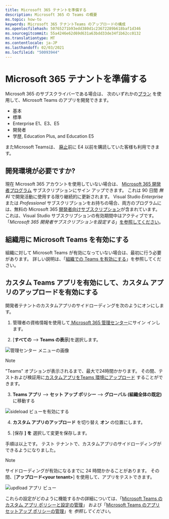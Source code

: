 ```yaml
---
title: Microsoft 365 テナントを準備する
description: Microsoft 365 の Teams の概要
ms.topic: how-to
keywords: Microsoft 365 テナントTeams のアップロードの構成
ms.openlocfilehash: 50765271b93edd380d1c23672289b618baf1d346
ms.sourcegitcommit: 55a4246e62d69d631a63bdd33de34f1b62cc0132
ms.translationtype: MT
ms.contentlocale: ja-JP
ms.lasthandoff: 02/03/2021
ms.locfileid: "50093944"
---
```

# <a name="prepare-your-microsoft-365-tenant"></a>Microsoft 365 テナントを準備する

Microsoft 365 のサブスクライバーである場合は、 次のいずれかの[プラン](https://products.office.com/business/compare-more-office-365-for-business-plans) を使用して、Microsoft Teams のアプリを開発できます。

* 基本
* 標準
* Enterprise E1、E3、E5
* 開発者
* 学歴, Education Plus, and Education E5

またMicrosoft Teamsは、 [廃止](https://support.office.com//article/important-information-for-office-365-enterprise-e4-customers-f9572348-43a2-43fa-a3d8-3b6c9c042147)前に E4 以前を購読していた客様も利用できます。

## <a name="just-need-a-development-environment"></a>開発環境が必要ですか?

現在 Microsoft 365 アカウントを使用していない場合は、 [Microsoft 365 開発者プログラム](https://developer.microsoft.com/microsoft-365/dev-program) サブスクリプションにサイン アップできます。 これは 90 日間 *無料* で開発活動に使用する限り継続的に更新されます。 Visual Studio *Enterprise* または *Professional* サブスクリプションをお持ちの場合、両方のプログラムには、無料の Microsoft 365 [開発者向けサブスクリプション](https://aka.ms/MyVisualStudioBenefits)が含まれています。これは、Visual Studio サブスクリプションの有効期間中はアクティブです。 「*Microsoft 365 開発者サブスクリプションを設定する*」[を参照してください](https://docs.microsoft.com/office/developer-program/office-365-developer-program-get-started)。

## <a name="enable-microsoft-teams-for-your-organization"></a>組織用に Microsoft Teams を有効にする 

組織に対して Microsoft Teams が有効になっていない場合は、最初に行う必要があります。 詳しい説明は、「[組織での Teams を有効にする](/microsoftteams/enable-features-office-365)」を参照してください。

## <a name="enable-custom-teams-apps-and-turn-on-custom-app-uploading"></a>カスタム Teams アプリを有効にして、カスタム アプリのアップロードを有効にする

開発者テナントのカスタムアプリのサイドローディングを次のようにオンにします。

1. 管理者の資格情報を使用して[ Microsoft 365 管理センター](https://admin.microsoft.com/Adminportal/Home?source=applauncher#/homepage#/)にサイン インします。 

2. [**すべての** --> **Teams の表示**]を選択します。 

![管理センター メニューの画像](~/assets/images/prepare-test-tenant/admin-center.png)

> [!Note] 
> "Teams" オプションが表示されるまで、最大で24時間かかります。 その間、テストおよび検証用に[カスタムアプリをTeams 環境にアップロード](/microsoftteams/upload-custom-apps#validate) することができます。

3. **Teams アプリ** --> **セット アップ ポリシー** --> **グローバル (組織全体の既定)** に移動する  

![sideload ビューを有効にする](~/assets/images/prepare-test-tenant/turn-on-sideload.png)

4. **カスタム アプリのアップロード** を切り替え **オン** の位置にします。

5. [保存 **] を** 選択して変更を保存します。

手順は以上です。 テスト テナントで、カスタムアプリのサイドローディングができるようになりました。

> [!Note] 
> サイドローディングが有効になるまでに 24 時間かかることがあります。 その間、[**アップロード\<your tenant>**] を使用して、アプリをテストできます。

![updload アプリ ビュー](~/assets/images/prepare-test-tenant/upload-for-contoso.png)

これらの設定がどのように機能するかの詳細については、「[Microsoft Teams のカスタム アプリ ポリシーと設定の管理](https://docs.microsoft.com/microsoftteams/teams-custom-app-policies-and-settings)」 および「[Microsoft Teams のアプリ セットアップ ポリシーの管理](https://docs.microsoft.com/microsoftteams/teams-app-setup-policies)」を *参照してください*。
